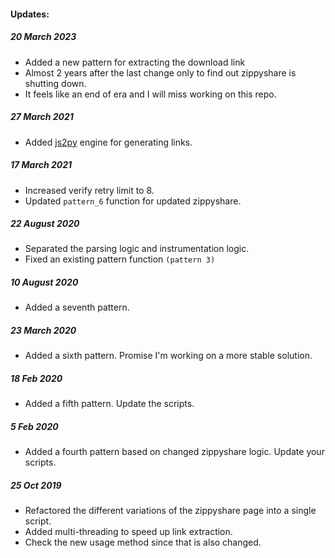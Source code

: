 #### Updates:

##### 20 March 2023
- Added a new pattern for extracting the download link
- Almost 2 years after the last change only to find out zippyshare is shutting down.
- It feels like an end of era and I will miss working on this repo.

##### 27 March 2021
- Added [js2py](https://github.com/PiotrDabkowski/Js2Py.git) engine for generating links.

##### 17 March 2021
- Increased verify retry limit to 8.
- Updated `pattern_6` function for updated zippyshare.

##### 22 August 2020
- Separated the parsing logic and instrumentation logic.
- Fixed an existing pattern function `(pattern 3)`

##### 10 August 2020
- Added a seventh pattern.

##### 23 March 2020
- Added a sixth pattern. Promise I'm working on a more stable solution.

##### 18 Feb 2020
- Added a fifth pattern. Update the scripts.

##### 5 Feb 2020
- Added a fourth pattern based on changed zippyshare logic. Update your scripts.

##### 25 Oct 2019
- Refactored the different variations of the zippyshare page into a single script.
- Added multi-threading to speed up link extraction.
- Check the new usage method since that is also changed.
